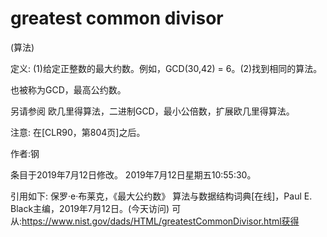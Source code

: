 # greatest common divisor


(算法)



定义:
(1)给定正整数的最大约数。例如，GCD(30,42) = 6。(2)找到相同的算法。



也被称为GCD，最高公约数。



另请参阅
欧几里得算法，二进制GCD，最小公倍数，扩展欧几里得算法。



注意:
在[CLR90，第804页]之后。


作者:钢







条目于2019年7月12日修改。
2019年7月12日星期五10:55:30。



引用如下:
保罗·e·布莱克，《最大公约数》
算法与数据结构词典[在线]，Paul E. Black主编，2019年7月12日。(今天访问)
可从:https://www.nist.gov/dads/HTML/greatestCommonDivisor.html获得